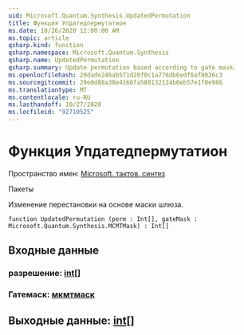 ```yaml
---
uid: Microsoft.Quantum.Synthesis.UpdatedPermutation
title: Функция Упдатедпермутатион
ms.date: 10/26/2020 12:00:00 AM
ms.topic: article
qsharp.kind: function
qsharp.namespace: Microsoft.Quantum.Synthesis
qsharp.name: UpdatedPermutation
qsharp.summary: Update permutation based according to gate mask.
ms.openlocfilehash: 29dade246ab571d20f0c1a776db6edf6af8026c3
ms.sourcegitcommit: 29e0d88a30e4166fa580132124b0eb57e1f0e986
ms.translationtype: MT
ms.contentlocale: ru-RU
ms.lasthandoff: 10/27/2020
ms.locfileid: "92710525"
---
```

# <a name="updatedpermutation-function"></a>Функция Упдатедпермутатион

Пространство имен: [Microsoft. тактов. синтез](xref:Microsoft.Quantum.Synthesis)

Пакеты [](https://nuget.org/packages/)


Изменение перестановки на основе маски шлюза.

```qsharp
function UpdatedPermutation (perm : Int[], gateMask : Microsoft.Quantum.Synthesis.MCMTMask) : Int[]
```


## <a name="input"></a>Входные данные

### <a name="perm--int"></a>разрешение: [int](xref:microsoft.quantum.lang-ref.int)[]




### <a name="gatemask--mcmtmask"></a>Гатемаск: [мкмтмаск](xref:Microsoft.Quantum.Synthesis.MCMTMask)





## <a name="output--int"></a>Выходные данные: [int](xref:microsoft.quantum.lang-ref.int)[]

